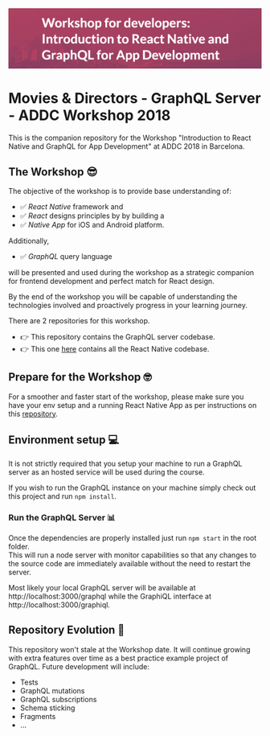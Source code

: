 <img src="docs/logo.png" />

# Movies & Directors - GraphQL Server - ADDC Workshop 2018

This is the companion repository for the Workshop "Introduction to React Native and GraphQL for App Development" at ADDC 2018 in Barcelona.

## The Workshop 😎
The objective of the workshop is to provide base understanding of:

 - ✅ _React Native_ framework and
 - ✅ _React_ designs principles by by building a 
 - ✅ _Native App_ for iOS and Android 
platform.   

Additionally, 
 - ✅ _GraphQL_ query language 
 
 will be presented and used during the workshop as a strategic companion for frontend development and perfect match for React design.    
 
By the end of the workshop you will be capable of understanding the technologies involved and proactively progress in your learning journey.

There are 2 repositories for this workshop.  
- 👉 This repository contains the GraphQL server codebase.  
- 👉 This one [here](https://github.com/nzaghini/react-native-graphql-addc-2018) contains all the React Native codebase.

## Prepare for the Workshop 🤓

For a smoother and faster start of the workshop, please make sure you have your env setup and a running React Native App as per instructions on this [repository](https://github.com/nzaghini/react-native-graphql-addc-2018).

## Environment setup 💻
It is not strictly required that you setup your machine to run a GraphQL server as an hosted service will be used during the course.

If you wish to run the GraphQL instance on your machine simply check out this project and run `npm install`.

### Run the GraphQL Server 📊

Once the dependencies are properly installed just run `npm start` in the root folder.   
This will run a node server with monitor capabilities so that any changes to the source code are immediately available without the need to restart the server.   

Most likely your local GraphQL server will be available at http://localhost:3000/graphql while the GraphiQL interface at http://localhost:3000/graphiql.

## Repository Evolution 🤤
This repository won't stale at the Workshop date. It will continue growing with extra features over time as a best practice example project of GraphQL. Future development will include:
- Tests 
- GraphQL mutations
- GraphQL subscriptions
- Schema sticking 
- Fragments
- ... 
